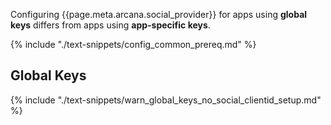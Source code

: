 Configuring {{page.meta.arcana.social_provider}} for apps using **global keys** differs from apps using **app-specific keys**.

{% include "./text-snippets/config_common_prereq.md" %}

## Global Keys 

{% include "./text-snippets/warn_global_keys_no_social_clientid_setup.md" %}